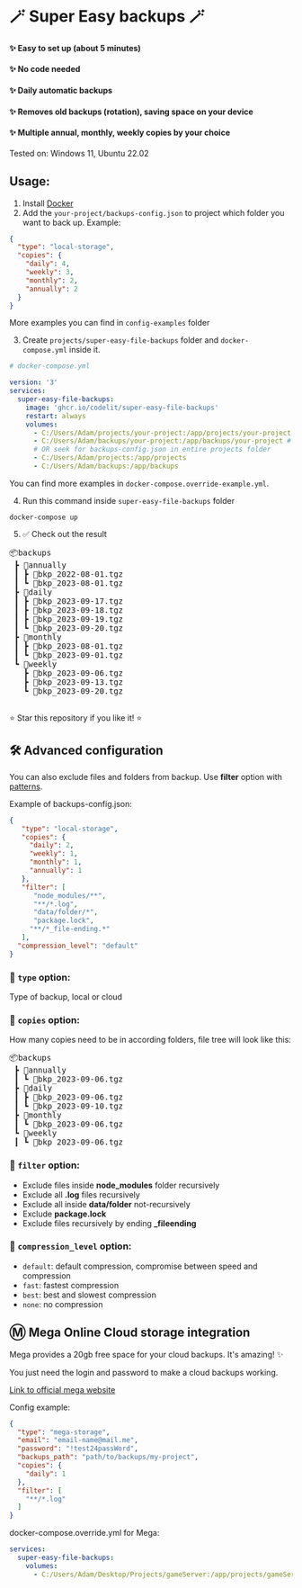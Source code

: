 # 🪄 Super Easy backups 🪄

#### ✨ Easy to set up (about 5 minutes)
#### ✨ No code needed
#### ✨ Daily automatic backups
#### ✨ Removes old backups (rotation), saving space on your device
#### ✨ Multiple annual, monthly, weekly copies by your choice

Tested on: Windows 11, Ubuntu 22.02

## Usage:

1. Install [Docker](https://docs.docker.com/compose/install/) 
2. Add the `your-project/backups-config.json` to project which folder you want to back up. Example:

```json
{
  "type": "local-storage",
  "copies": {
    "daily": 4,
    "weekly": 3,
    "monthly": 2,
    "annually": 2
  }
}
```
More examples you can find in `config-examples` folder

3. Create `projects/super-easy-file-backups` folder and `docker-compose.yml` inside it.

```yml 
# docker-compose.yml

version: '3'
services:
  super-easy-file-backups:
    image: 'ghcr.io/codelit/super-easy-file-backups'
    restart: always
    volumes:
      - C:/Users/Adam/projects/your-project:/app/projects/your-project # from
      - C:/Users/Adam/backups/your-project:/app/backups/your-project # to
      # OR seek for backups-config.json in entire projects folder
      - C:/Users/Adam/projects:/app/projects
      - C:/Users/Adam/backups:/app/backups
```

You can find more examples in `docker-compose.override-example.yml`.

4. Run this command inside `super-easy-file-backups` folder
```shell
docker-compose up
```

5. ✅ Check out the result

<pre>
📦backups
 ┣ 📂annually
 ┃ ┣ 📜bkp_2022-08-01.tgz
 ┃ ┗ 📜bkp_2023-08-01.tgz
 ┣ 📂daily
 ┃ ┣ 📜bkp_2023-09-17.tgz
 ┃ ┣ 📜bkp_2023-09-18.tgz
 ┃ ┣ 📜bkp_2023-09-19.tgz
 ┃ ┗ 📜bkp_2023-09-20.tgz
 ┣ 📂monthly
 ┃ ┣ 📜bkp_2023-08-01.tgz
 ┃ ┗ 📜bkp_2023-09-01.tgz
 ┗ 📂weekly
   ┣ 📜bkp_2023-09-06.tgz
   ┣ 📜bkp_2023-09-13.tgz
   ┗ 📜bkp_2023-09-20.tgz

</pre>

⭐️ Star this repository if you like it! ⭐️

## 🛠️ Advanced configuration

You can also exclude files and folders from backup. Use **filter** option
with [patterns](https://www.npmjs.com/package/maximatch).

Example of backups-config.json:

```json
{
   "type": "local-storage",
   "copies": {
     "daily": 2,
     "weekly": 1,
     "monthly": 1,
     "annually": 1
   },
   "filter": [
      "node_modules/**",
      "**/*.log",
      "data/folder/*",
      "package.lock",
     "**/*_file-ending.*"
   ],
  "compression_level": "default"
}
```

### 🔧 `type` option:

Type of backup, local or cloud

### 🔧 `copies` option:

How many copies need to be in according folders, file tree will look like this:
<pre>
📦backups
 ┣ 📂annually
 ┃ ┗ 📜bkp_2023-09-06.tgz
 ┣ 📂daily
 ┃ ┣ 📜bkp_2023-09-06.tgz
 ┃ ┗ 📜bkp_2023-09-10.tgz
 ┣ 📂monthly
 ┃ ┗ 📜bkp_2023-09-06.tgz
 ┗ 📂weekly
 ┃ ┗ 📜bkp_2023-09-06.tgz
</pre>

### 🔧 `filter` option:

- Exclude files inside **node_modules** folder recursively
- Exclude all **.log** files recursively
- Exclude all inside **data/folder** not-recursively
- Exclude **package.lock**
- Exclude files recursively by ending **_fileending**

### 🔧 `compression_level` option:

- `default`: default compression, compromise between speed and compression
- `fast`: fastest compression
- `best`: best and slowest compression
- `none`: no compression

## Ⓜ️ Mega Online Cloud storage integration

Mega provides a 20gb free space for your cloud backups. It's amazing! ✨

You just need the login and password to make a cloud backups working.

[Link to official mega website](https://mega.nz/)

Config example:

```json
{
  "type": "mega-storage",
  "email": "email-name@mail.me",
  "password": "!test24passWord",
  "backups_path": "path/to/backups/my-project",
  "copies": {
    "daily": 1
  },
  "filter": [
    "**/*.log"
  ]
}
```

docker-compose.override.yml for Mega:

```yml
services:
  super-easy-file-backups:
    volumes:
      - C:/Users/Adam/Desktop/Projects/gameServer:/app/projects/gameServer:ro
```
